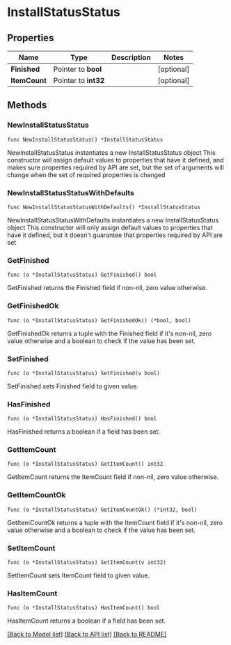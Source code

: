 # InstallStatusStatus

## Properties

Name | Type | Description | Notes
------------ | ------------- | ------------- | -------------
**Finished** | Pointer to **bool** |  | [optional] 
**ItemCount** | Pointer to **int32** |  | [optional] 

## Methods

### NewInstallStatusStatus

`func NewInstallStatusStatus() *InstallStatusStatus`

NewInstallStatusStatus instantiates a new InstallStatusStatus object
This constructor will assign default values to properties that have it defined,
and makes sure properties required by API are set, but the set of arguments
will change when the set of required properties is changed

### NewInstallStatusStatusWithDefaults

`func NewInstallStatusStatusWithDefaults() *InstallStatusStatus`

NewInstallStatusStatusWithDefaults instantiates a new InstallStatusStatus object
This constructor will only assign default values to properties that have it defined,
but it doesn't guarantee that properties required by API are set

### GetFinished

`func (o *InstallStatusStatus) GetFinished() bool`

GetFinished returns the Finished field if non-nil, zero value otherwise.

### GetFinishedOk

`func (o *InstallStatusStatus) GetFinishedOk() (*bool, bool)`

GetFinishedOk returns a tuple with the Finished field if it's non-nil, zero value otherwise
and a boolean to check if the value has been set.

### SetFinished

`func (o *InstallStatusStatus) SetFinished(v bool)`

SetFinished sets Finished field to given value.

### HasFinished

`func (o *InstallStatusStatus) HasFinished() bool`

HasFinished returns a boolean if a field has been set.

### GetItemCount

`func (o *InstallStatusStatus) GetItemCount() int32`

GetItemCount returns the ItemCount field if non-nil, zero value otherwise.

### GetItemCountOk

`func (o *InstallStatusStatus) GetItemCountOk() (*int32, bool)`

GetItemCountOk returns a tuple with the ItemCount field if it's non-nil, zero value otherwise
and a boolean to check if the value has been set.

### SetItemCount

`func (o *InstallStatusStatus) SetItemCount(v int32)`

SetItemCount sets ItemCount field to given value.

### HasItemCount

`func (o *InstallStatusStatus) HasItemCount() bool`

HasItemCount returns a boolean if a field has been set.


[[Back to Model list]](../README.md#documentation-for-models) [[Back to API list]](../README.md#documentation-for-api-endpoints) [[Back to README]](../README.md)



